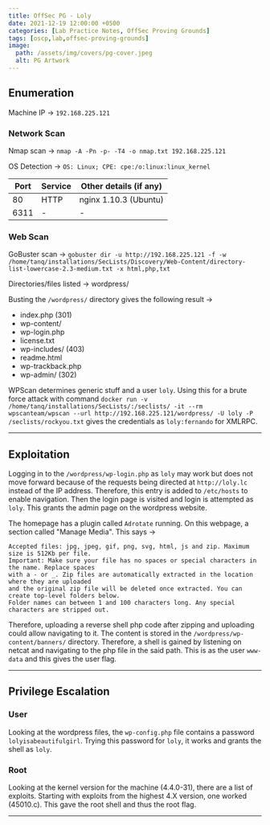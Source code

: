 ```yaml
---
title: OffSec PG - Loly
date: 2021-12-19 12:00:00 +0500
categories: [Lab Practice Notes, OffSec Proving Grounds]
tags: [oscp,lab,offsec-proving-grounds]
image:
  path: /assets/img/covers/pg-cover.jpeg
  alt: PG Artwork
---
```


## Enumeration

Machine IP &rarr; `192.168.225.121`

### Network Scan

Nmap scan &rarr; `nmap -A -Pn -p- -T4 -o nmap.txt 192.168.225.121`

OS Detection &rarr;  `OS: Linux; CPE: cpe:/o:linux:linux_kernel`

| **Port** | **Service** | **Other details (if any)** |
| -------- | ----------- | -------------------------- |
| 80       | HTTP        | nginx 1.10.3 (Ubuntu)      |
| 6311     | \-          | \-                         |

### Web Scan

GoBuster scan &rarr; `gobuster dir -u http://192.168.225.121 -f -w /home/tanq/installations/SecLists/Discovery/Web-Content/directory-list-lowercase-2.3-medium.txt -x html,php,txt`

Directories/files listed &rarr; wordpress/

Busting the `/wordpress/` directory gives the following result &rarr;

- index.php (301)
- wp-content/
- wp-login.php
- license.txt
- wp-includes/ (403)
- readme.html
- wp-trackback.php
- wp-admin/ (302)

WPScan determines generic stuff and a user `loly`. Using this for a brute force attack with command `docker run -v /home/tanq/installations/SecLists/:/seclists/ -it --rm wpscanteam/wpscan --url http://192.168.225.121/wordpress/ -U loly -P /seclists/rockyou.txt` gives the credentials as `loly:fernando` for XMLRPC.

---

## Exploitation

Logging in to the `/wordpress/wp-login.php` as `loly` may work but does not move forward because of the requests being directed at `http://loly.lc` instead of the IP address. Therefore, this entry is added to `/etc/hosts` to enable navigation. Then the login page is visited and login is attempted as `loly`. This grants the admin page on the wordpress website.

The homepage has a plugin called `Adrotate` running. On this webpage, a section called "Manage Media". This says &rarr;

```
Accepted files: jpg, jpeg, gif, png, svg, html, js and zip. Maximum size is 512Kb per file.
Important: Make sure your file has no spaces or special characters in the name. Replace spaces
with a - or _. Zip files are automatically extracted in the location where they are uploaded
and the original zip file will be deleted once extracted. You can create top-level folders below.
Folder names can between 1 and 100 characters long. Any special characters are stripped out.
```

Therefore, uploading a reverse shell php code after zipping and uploading could allow navigating to it. The content is stored in the `/wordpress/wp-content/banners/` directory. Therefore, a shell is gained by listening on netcat and navigating to the php file in the said path. This is as the user `www-data` and this gives the user flag.

---

## Privilege Escalation

### User

Looking at the wordpress files, the `wp-config.php` file contains a password `lolyisabeautifulgirl`. Trying this password for `loly`, it works and grants the shell as `loly`.

### Root

Looking at the kernel version for the machine (4.4.0-31), there are a list of exploits. Starting with exploits from the highest 4.X version, one worked (45010.c). This gave the root shell and thus the root flag.

---
